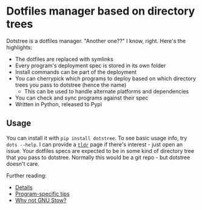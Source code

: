 # Dotfiles manager based on directory trees
Dotstree is a dotfiles manager. "Another one??" I know, right. Here's the highlights:

* The dotfiles are replaced with symlinks
* Every program's deployment spec is stored in its own folder
* Install commands can be part of the deployment
* You can cherrypick which programs to deploy based on which directory trees you pass to dotstree (hence the name)
    * This can be used to handle alternate platforms and dependencies
* You can check and sync programs against their spec 
* Written in Python, released to Pypi

## Usage
You can install it with `pip install dotstree`. To see basic usage info, try `dots --help`. I can provide a [`tldr`](https://github.com/tldr-pages/tldr) page if there's interest - just open an issue. Your dotfiles specs are expected to be in some kind of directory tree that you pass to dotstree. Normally this would be a git repo - but dotstree doesn't care. 

Further reading:
* [Details](doc/details.md)
* [Program-specific tips](doc/howto.md)
* [Why not GNU Stow?](doc/why-not-gnu-stow.md)
